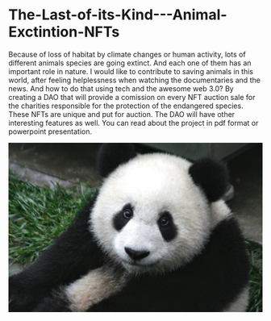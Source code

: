 # The-Last-of-its-Kind---Animal-Exctintion-NFTs

Because of loss of habitat by climate changes or human activity, lots of different animals species are going extinct. And each one of them has an important role in nature.
I would like to contribute to saving animals in this world, after feeling helplessness when watching the documentaries and the news. And how to do that using tech and the awesome web 3.0? By creating a DAO that will provide a comission on every NFT auction sale for the charities responsible for the protection of the endangered species. These NFTs are unique and put for auction. 
The DAO will have other interesting features as well. You can read about the project in pdf format or powerpoint presentation.

![Endangered Panda](https://github.com/MissGorgeousTech/The-Last-of-its-Kind---Animal-Exctintion-NFTs/blob/main/endangered_panda.jpg)
